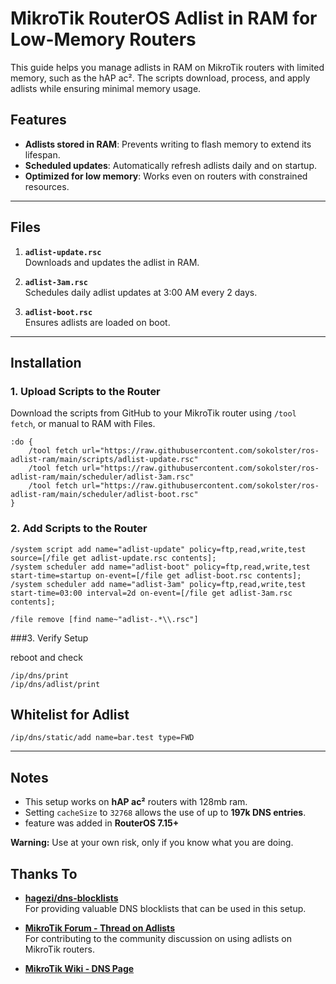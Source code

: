 # MikroTik RouterOS Adlist in RAM for Low-Memory Routers

This guide helps you manage adlists in RAM on MikroTik routers with limited memory, such as the hAP ac². The scripts download, process, and apply adlists while ensuring minimal memory usage.

## Features
- **Adlists stored in RAM**: Prevents writing to flash memory to extend its lifespan.
- **Scheduled updates**: Automatically refresh adlists daily and on startup.
- **Optimized for low memory**: Works even on routers with constrained resources.

---

## Files
1. **`adlist-update.rsc`**  
   Downloads and updates the adlist in RAM.

2. **`adlist-3am.rsc`**  
   Schedules daily adlist updates at 3:00 AM every 2 days.

3. **`adlist-boot.rsc`**  
   Ensures adlists are loaded on boot.

---

## Installation

### 1. Upload Scripts to the Router
Download the scripts from GitHub to your MikroTik router using `/tool fetch`, or manual to RAM with Files.
```shell
:do { 
	/tool fetch url="https://raw.githubusercontent.com/sokolster/ros-adlist-ram/main/scripts/adlist-update.rsc"
	/tool fetch url="https://raw.githubusercontent.com/sokolster/ros-adlist-ram/main/scheduler/adlist-3am.rsc"
	/tool fetch url="https://raw.githubusercontent.com/sokolster/ros-adlist-ram/main/scheduler/adlist-boot.rsc"
}
```

### 2. Add Scripts to the Router
```shell
/system script add name="adlist-update" policy=ftp,read,write,test source=[/file get adlist-update.rsc contents];
/system scheduler add name="adlist-boot" policy=ftp,read,write,test start-time=startup on-event=[/file get adlist-boot.rsc contents];
/system scheduler add name="adlist-3am" policy=ftp,read,write,test start-time=03:00 interval=2d on-event=[/file get adlist-3am.rsc contents];

/file remove [find name~"adlist-.*\\.rsc"]
```

###3. Verify Setup

reboot and check
```shell
/ip/dns/print
/ip/dns/adlist/print
```

## Whitelist for Adlist
```shell
/ip/dns/static/add name=bar.test type=FWD
```
---

## Notes
- This setup works on **hAP ac²** routers with 128mb ram.
- Setting `cacheSize` to `32768` allows the use of up to **197k DNS entries**.
- feature was added in **RouterOS 7.15+**

**Warning:** Use at your own risk, only if you know what you are doing.

## Thanks To
- **[hagezi/dns-blocklists](https://github.com/hagezi/dns-blocklists)**  
  For providing valuable DNS blocklists that can be used in this setup.

- **[MikroTik Forum - Thread on Adlists](https://forum.mikrotik.com/viewtopic.php?t=209239)**  
  For contributing to the community discussion on using adlists on MikroTik routers.

- **[MikroTik Wiki - DNS Page](https://help.mikrotik.com/docs/spaces/ROS/pages/37748767/DNS#DNS-Adlist)**  

